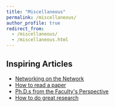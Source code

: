 ```yaml
---
title: "Miscellaneous"
permalink: /miscellaneous/
author_profile: true
redirect_from: 
  - /miscellaneous/
  - /miscellaneous.html
---
```


## Inspiring Articles
- [Networking on the Network](https://vlsicad.ucsd.edu/Research/Advice/network.html#section1)
- [How to read a paper](https://web.stanford.edu/class/ee384m/Handouts/HowtoReadPaper.pdf)
- [Ph.D.s from the Faculty's Perspective](https://cacm.acm.org/blogs/blog-cacm/157012-phds-from-the-facultys-perspective/fulltext)
- [How to do great research](https://greatresearch.org/)
